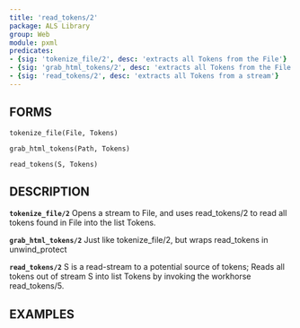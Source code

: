 ```yaml
---
title: 'read_tokens/2'
package: ALS Library
group: Web
module: pxml
predicates:
- {sig: 'tokenize_file/2', desc: 'extracts all Tokens from the File'}
- {sig: 'grab_html_tokens/2', desc: 'extracts all Tokens from the File'}
- {sig: 'read_tokens/2', desc: 'extracts all Tokens from a stream'}
---
```

## FORMS

`tokenize_file(File, Tokens)`

`grab_html_tokens(Path, Tokens)`

`read_tokens(S, Tokens)`

## DESCRIPTION

**`tokenize_file/2`** Opens a stream to File, and uses read_tokens/2 to read all
    tokens found in File into the list Tokens.

**`grab_html_tokens/2`** Just like tokenize_file/2, but wraps read_tokens in unwind_protect

**`read_tokens/2`** S is a read-stream to a potential source of tokens;
    Reads all tokens out of stream S into list Tokens by invoking
    the workhorse read_tokens/5.

## EXAMPLES

